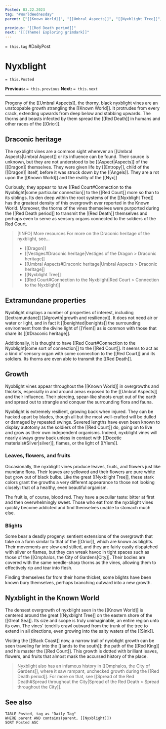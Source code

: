 ```yaml
---
Posted: 03.22.2023
tag: "#WorldWednesday"
parent: ["[[Known World]]", "[[Umbral Aspects]]", "[[Nyxblight Tree]]", "[[Red Death period]]", "[[Red Death period City of Gardens]]"]

previous: "[[Red Death period]]"
next: "[[(Theme) Exploring grimdark]]"
---
```

`= this.tag` #DailyPost 
# Nyxblight
`= this.Posted`

**Previous:** `= this.previous`
**Next:** `= this.next`

---

Progeny of the [[Umbral Aspects]], the thorny, black nyxblight vines are an unstoppable growth strangling the [[Known World]]. It protrudes from every crack, extending upwards from deep below and stabbing upwards. The thorns and beasts infected by them spread the [[Red Death]] in humans and other races of the [[Orior]].

## Draconic heritage

The nyxblight vines are a common sight wherever an [[Umbral Aspects|Umbral Aspect]] or its influence can be found. Their source is unknown, but they are not understood to be [[Aspect|Aspects]] of the [[Dragon]] themselves. They were given life by [[Entropy]], child of the [[Dragon]] itself, before it was struck down by the [[Angels]]. They are a rot upon the [[Known World]] and the reality of the [[Nyx]]

Curiously, they appear to have [[Red Court#Connection to the Nyxblight|some particular connection]] to the [[Red Court]] more so than to its siblings. Its den deep within the root systems of the [[Nyxblight Tree]] has the greatest density of this overgrowth ever reported in the Known World. Moreover, the thorns of the vines themselves were purported during the [[Red Death period]] to transmit the [[Red Death]] themselves and perhaps even to serve as sensory organs connected to the soldiers of the Red Court.

> [!INFO] More resources
> For more on the Draconic heritage of the nyxblight, see...
> - [[Dragon]]
> - [[Vestiges#Draconic heritage|Vestiges of the Dragon > Draconic heritage]]
> - [[Umbral Aspects#Draconic heritage|Umbral Aspects > Draconic heritage]]
> - [[Nyxblight Tree]]
> - [[Red Court#Connection to the Nyxblight|Red Court > Connection to the Nyxblight]]

## Extramundane properties

Nyxblight displays a number of properties of interest, including [[extramundane]] [[#growth|growth and resiliency]]. It does not need air or water or light, and in fact it [[benighted|benights]] the surrounding environment from the divine light of [[Ylem]] as is common with those that share its [[#Draconic heritage]].

Additionally, it is thought to have [[Red Court#Connection to the Nyxblight|some sort of connection]] to the [[Red Court]]. It seems to act as a kind of sensory organ with some connection to the [[Red Court]] and its soldiers. Its thorns are even able to transmit the [[Red Death]].

## Growth

Nyxblight vines appear throughout the [[Known World]] in overgrowths and thickets, especially in and around areas exposed to the [[Umbral Aspects]] and their influence. Their piercing, spear-like shoots erupt out of the earth and spread out to strangle and conquer the surrounding flora and fauna.

Nyxblight is extremely resilient, growing back when injured. They can be hacked apart by blades, though all but the most well-crafted will be dulled or damaged by repeated swings. Severed lengths have even been known to display autotomy as the soldiers of the [[Red Court]] do, going on to live and grow as their own independent organisms. Indeed, nyxblight vines will nearly always grow back unless in contact with [[Docetic materials#Silver|silver]], flames, or the light of [[Ylem]].

### Leaves, flowers, and fruits

Occasionally, the nyxblight vines produce leaves, fruits, and flowers just like mundane flora. Their leaves are yellowed and their flowers are pure white but grow out of black bulbs. Like the great [[Nyxblight Tree]], these stark colors grant the growths a very different appearance to those not looking closely: that of a healthy, even beautiful organism.

The fruit is, of course, blood red. They have a peculiar taste: bitter at first and then overwhelmingly sweet. Those who eat from the nyxblight vines quickly become addicted and find themselves unable to stomach much else.

### Blights

Some bear a deadly progeny: sentient extensions of the overgrowth that take on a form similar to that of the [[Orior]], which are known as blights. Their movements are slow and stilted, and they are fairly easily dispatched with silver or flames, but they can wreak havoc in tight spaces such as those of the [[Omphalos, the City of Gardens|City]]. Their bodies are covered with the same needle-sharp thorns as the vines, allowing them to effectively rip and tear into flesh.

Finding themselves far from their home thicket, some blights have been known bury themselves, perhaps branching outward into a new growth.

## Nyxblight in the Known World

The densest overgrowth of nyxblight seen in the [[Known World]] is centered around the great [[Nyxblight Tree]] on the eastern shore of the [[Great Sea]]. Its size and scope is truly unimaginable, an entire region unto its own. The vines' tendrils crawl outward from the trunk of the tree to extend in all directions, even growing into the salty waters of the [[Sink]].

Visiting the [[Black Coast]] now, a narrow trail of nyxblight growth can be seen traveling far into the [[lands to the south]]: the path of the [[Red King]] and his master the [[Red Court]]. This growth is dotted with brilliant leaves, flowers, and fruits that almost mask the accursed history of the place.

> Nyxblight also has an infamous history in [[Omphalos, the City of Gardens]], where it saw rampant, unchecked growth during the [[Red Death period]]. For more on that, see [[Spread of the Red Death#Spread throughout the City|Spread of the Red Death > Spread throughout the City]].

## See also
```dataview
TABLE Posted, tag as "Daily Tag"
WHERE parent AND contains(parent, [[Nyxblight]])
SORT Posted ASC
```
